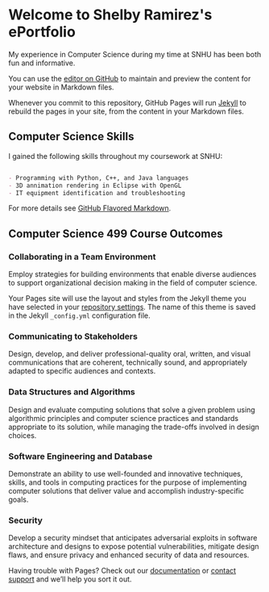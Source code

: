 # Welcome to Shelby Ramirez's ePortfolio

My experience in Computer Science during my time at SNHU has been both fun and informative. 

You can use the [editor on GitHub](https://github.com/sramirez457/sramirez457.github.io/edit/main/README.md) to maintain and preview the content for your website in Markdown files.

Whenever you commit to this repository, GitHub Pages will run [Jekyll](https://jekyllrb.com/) to rebuild the pages in your site, from the content in your Markdown files.

## Computer Science Skills

I gained the following skills throughout my coursework at SNHU:

```markdown

- Programming with Python, C++, and Java languages
- 3D annimation rendering in Eclipse with OpenGL
- IT equipment identification and troubleshooting

```

For more details see [GitHub Flavored Markdown](https://guides.github.com/features/mastering-markdown/).

## Computer Science 499 Course Outcomes
### Collaborating in a Team Environment
Employ strategies for building environments that enable diverse audiences to support organizational decision making in the field of computer science. 

Your Pages site will use the layout and styles from the Jekyll theme you have selected in your [repository settings](https://github.com/sramirez457/sramirez457.github.io/settings). The name of this theme is saved in the Jekyll `_config.yml` configuration file.

### Communicating to Stakeholders
Design, develop, and deliver professional-quality oral, written, and visual communications that are coherent, technically sound, and appropriately adapted to specific audiences and contexts.

### Data Structures and Algorithms
Design and evaluate computing solutions that solve a given problem using algorithmic principles and computer science practices and standards appropriate to its solution, while managing the trade-offs involved in design choices. 

### Software Engineering and Database
Demonstrate an ability to use well-founded and innovative techniques, skills, and tools in computing practices for the purpose of implementing computer solutions that deliver value and accomplish industry-specific goals. 

### Security
Develop a security mindset that anticipates adversarial exploits in software architecture and designs to expose potential vulnerabilities, mitigate design flaws, and ensure privacy and enhanced security of data and resources. 

Having trouble with Pages? Check out our [documentation](https://docs.github.com/categories/github-pages-basics/) or [contact support](https://github.com/contact) and we’ll help you sort it out.

